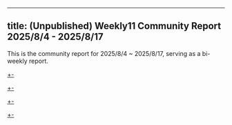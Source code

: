 
---
title: (Unpublished) Weekly11 Community Report 2025/8/4 - 2025/8/17
---

This is the community report for 2025/8/4 ~ 2025/8/17, serving as a bi-weekly report.

[+-](/weekly/weekly11/official.md#:embed)

[+-](/weekly/weekly11/projects.md#:embed)

[+-](/weekly/weekly11/packages.md#:embed)

[+-](/weekly/weekly11/community.md#:embed)